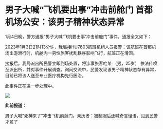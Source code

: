 # 男子大喊“飞机要出事”冲击前舱门 首都机场公安：该男子精神状态异常

1月4日晚，警方通报“男子大喊‘飞机要出事’冲击前舱门”事件，通报全文如下：

2023年1月3日21时13分许，我局接HU7603航班机组人员报警：该航班在首都机场出港滑行时，机舱内一男性旅客扰乱秩序影响飞行，航班正在滑回。

接报后，我局派出所民警立即到场处置，将涉事旅客哈某 （男，25岁）
依法传唤至派出所，并对事件开展调查。询问交流中，民警发现该男子精神状态存有异常，目前已将该人送至专业医疗机构先行医治。

此事件正在进一步处理中。

![](https://inews.gtimg.com/newsapp_bt/0/15594012746/1000)

**此前报道：**

男子大喊“死神来了”冲击飞机前舱门，亲历者：被制服后还喊奇言怪语，见到民警才蔫了

